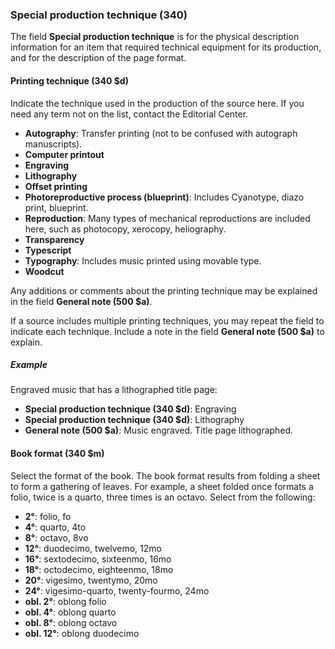 ### Special production technique (340)

The field **Special production technique** is for the physical description information for an item that required technical equipment for its production,
and for the description of the page format.

#### Printing technique (340 $d)

Indicate the technique used in the production of the source here. If you need any term not on the list, contact the Editorial Center.

- **Autography**: Transfer printing (not to be confused with autograph manuscripts).
- **Computer printout**
- **Engraving**
- **Lithography**
- **Offset printing**
- **Photoreproductive process (blueprint)**: Includes Cyanotype, diazo print, blueprint.
- **Reproduction**: Many types of mechanical reproductions are included here, such as photocopy, xerocopy, heliography.
- **Transparency**
- **Typescript**
- **Typography**: Includes music printed using movable type.
- **Woodcut**

Any additions or comments about the printing technique may be explained in the field **General note (500 $a)**.

If a source includes multiple printing techniques, you may repeat the field to indicate each technique. Include a note
in the field **General note (500 $a)** to explain.

##### Example

Engraved music that has a lithographed title page:

- **Special production technique (340 $d)**: Engraving
- **Special production technique (340 $d)**: Lithography
- **General note (500 $a)**: Music engraved. Title page lithographed.

#### Book format (340 $m)

Select the format of the book. The book format results from folding a sheet to form a gathering of leaves. For example, a sheet folded
once formats a folio, twice is a quarto, three times is an octavo. Select from the following:

- **2°**: folio, fo  
- **4°**: quarto, 4to  
- **8°**: octavo, 8vo  
- **12°**: duodecimo, twelvemo, 12mo  
- **16°**: sextodecimo, sixteenmo, 16mo  
- **18°**: octodecimo, eighteenmo, 18mo  
- **20°**: vigesimo, twentymo, 20mo  
- **24°**: vigesimo-quarto, twenty-fourmo, 24mo  
- **obl. 2°**: oblong folio  
- **obl. 4°**: oblong quarto  
- **obl. 8°**: oblong octavo  
- **obl. 12°**: oblong duodecimo  
